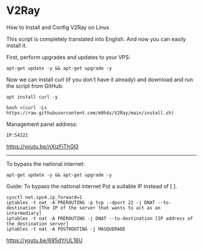 # V2Ray
How to Install and Config V2Ray on Linux


This script is completely translated into English. And now you can easily install it.


First, perform upgrades and updates to your VPS:

```
apt-get update -y && apt-get upgrade -y
```


Now we can install curl (if you don't have it already) and download and run the script from GitHub:

```
apt install curl -y
```

```
bash <(curl -Ls https://raw.githubusercontent.com/m9h4s/V2Ray/main/install.sh)
```

Management panel address:
```
IP:54321
```


https://youtu.be/nXizFiThGl0


-------------------------------------


To bypass the national internet:

```
apt-get update -y && apt-get upgrade -y
```


Guide:
To bypass the national internet
Put a suitable IP instead of [ ].

```
sysctl net.ipv4.ip_forward=1
iptables -t nat -A PREROUTING -p tcp --dport 22 -j DNAT --to-destination [The IP of the server that wants to act as an intermediary]
iptables -t nat -A PREROUTING -j DNAT --to-destination [IP address of the destination server]
iptables -t nat -A POSTROUTING -j MASQUERADE
```

https://youtu.be/695dYrUL18U

